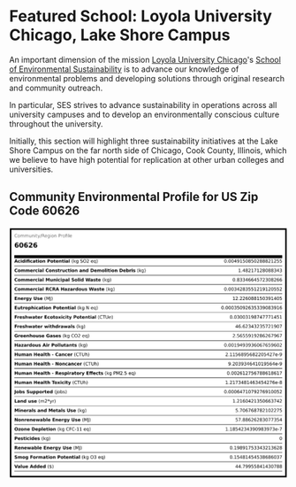 # Featured School: Loyola University Chicago, Lake Shore Campus

An important dimension of the mission [Loyola University Chicago](https://www.luc.edu)'s [School of Environmental Sustainability](https://www.luc.edu/sustainability) is to advance our knowledge of environmental problems and developing solutions through original research and community outreach.

In particular, SES strives to advance sustainability in operations across all university campuses and to develop an environmentally conscious culture throughout the university.

Initially, this section will highlight three sustainability initiatives at the Lake Shore Campus on the far north side of Chicago, Cook County, Illinois, which we believe to have high potential for replication at other urban colleges and universities.

## Community Environmental Profile for US Zip Code 60626

<img alt="Community Environmental Profile for US Zip Code 60626" src="loyolachicago/CommunityProfile60626.png" width="640"/>
